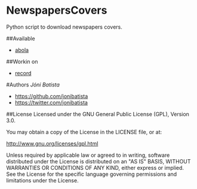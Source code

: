 NewspapersCovers
================

Python script to download newspapers covers.

##Available
* <a href="http://www.abola.pt/" title="abola">abola</a>

##Workin on
* <a href="http://www.record.xl.pt/" title="record">record</a>

#Authors
<em>Jóni Batista</em>
* https://github.com/jonibatista
* https://twitter.com/jonibatista

##License
Licensed under the GNU General Public License (GPL), Version 3.0.

You may obtain a copy of the License in the LICENSE file, or at:

http://www.gnu.org/licenses/gpl.html

Unless required by applicable law or agreed to in writing, software distributed under the License is distributed on an "AS IS" BASIS, WITHOUT WARRANTIES OR CONDITIONS OF ANY KIND, either express or implied. See the License for the specific language governing permissions and limitations under the License.